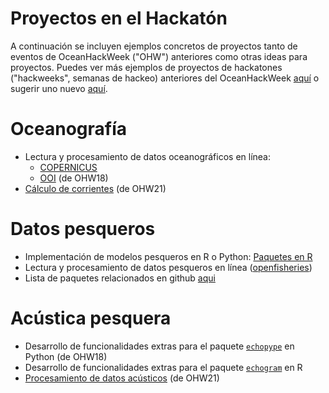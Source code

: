 # Proyectos en el Hackatón

A continuación se incluyen ejemplos concretos de proyectos tanto de eventos de OceanHackWeek ("OHW") anteriores como otras ideas para proyectos. Puedes ver más ejemplos de proyectos de hackatones ("hackweeks", semanas de hackeo) anteriores del OceanHackWeek [aquí](https://oceanhackweek.org/about/pasthackweeks.html) o sugerir uno nuevo [aquí](Nuevo_proyecto.md).

# Oceanografía
- Lectura y procesamiento de datos oceanográficos en línea:
    - [COPERNICUS](https://help.marine.copernicus.eu/en/articles/4854800-how-to-manipulate-copernicus-marine-data-using-python)
    - [OOI](https://github.com/oceanhackweek/ohw18_omlet) (de OHW18)
- [Cálculo de corrientes](https://github.com/oceanhackweek/ohw21-proj-deep-currents/blob/main/notebooks/data_analysis.ipynb) (de OHW21)

# Datos pesqueros
- Implementación de modelos pesqueros en R o Python: [Paquetes en R](https://sfg-ucsb.github.io/fishery-manageR/wrapping-up.html#r-packages-for-fishery-analysis)
- Lectura y procesamiento de datos pesqueros en línea ([openfisheries](https://github.com/ropensci/rfisheries))
- Lista de paquetes relacionados en github [aqui](https://github.com/topics/fisheries)

# Acústica pesquera
- Desarrollo de funcionalidades extras para el paquete [`echopype`](https://github.com/oceanhackweek/ohw18_echopype) en Python (de OHW18)
- Desarrollo de funcionalidades extras para el paquete [`echogram`](https://cran.r-project.org/web/packages/echogram/index.html) en R
- [Procesamiento de datos acústicos](https://github.com/oceanhackweek/ohw21-proj-bioacoustics) (de OHW21)
